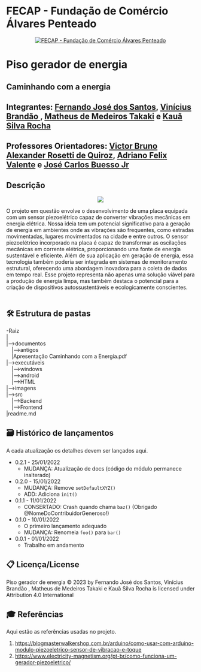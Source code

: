 # FECAP - Fundação de Comércio Álvares Penteado

<p align="center">
<a href= "https://www.fecap.br/"><img src="https://encrypted-tbn0.gstatic.com/images?q=tbn:ANd9GcRhZPrRa89Kma0ZZogxm0pi-tCn_TLKeHGVxywp-LXAFGR3B1DPouAJYHgKZGV0XTEf4AE&usqp=CAU" alt="FECAP - Fundação de Comércio Álvares Penteado" border="0"></a>
</p>

# Piso gerador de energia

## Caminhando com a energia

## Integrantes: <a href="https://www.linkedin.com/in/victorbarq/">Fernando José dos Santos</a>, <a href="https://www.linkedin.com/in/vin%C3%ADcius-brand%C3%A3o-3846141bb/">Vinícius Brandão </a>, <a href="https://www.linkedin.com/in/victorbarq/">Matheus de Medeiros Takaki</a> e <a href="https://www.linkedin.com/in/victorbarq/">Kauã Silva Rocha</a>

## Professores Orientadores: <a href="https://www.linkedin.com/in/victorbarq/">Victor Bruno Alexander Rosetti de Quiroz</a>, <a href="https://www.linkedin.com/in/adriano-valente-534576135/">Adriano Felix Valente</a> e <a href="https://www.linkedin.com/in/jbuesso/">José Carlos Buesso Jr</a>

## Descrição
<p align="center"><img src="https://cdn.discordapp.com/attachments/854183150773993523/1175062768697749524/Imagem_projeto.jpg?ex=6569dd7b&is=6557687b&hm=3fc126e1ddcdf178ca4ae6f10f70a7db2cdfc33c0f92c45ea03e46594dec0630&"></a>
<p align="center">

O projeto em questão envolve o desenvolvimento de uma placa equipada com um sensor piezoelétrico capaz de converter vibrações mecânicas em energia elétrica. Nossa ideia tem um potencial significativo para a geração de energia em ambientes onde as vibrações são frequentes, como estradas movimentadas, lugares movimentados na cidade e entre outros. O sensor piezoelétrico incorporado na placa é capaz de transformar as oscilações mecânicas em corrente elétrica, proporcionando uma fonte de energia sustentável e eficiente. Além de sua aplicação em geração de energia, essa tecnologia também poderia ser integrada em sistemas de monitoramento estrutural, oferecendo uma abordagem inovadora para a coleta de dados em tempo real. Esse projeto representa não apenas uma solução viável para a produção de energia limpa, mas também destaca o potencial para a criação de dispositivos autossustentáveis e ecologicamente conscientes.
<br><br>

## 🛠 Estrutura de pastas

-Raiz<br>
|<br>
|-->documentos<br>
  &emsp;|-->antigos<br>
  &emsp;|Apresentação Caminhando com a Energia.pdf<br>
|-->executáveis<br>
  &emsp;|-->windows<br>
  &emsp;|-->android<br>
  &emsp;|-->HTML<br>
|-->imagens<br>
|-->src<br>
  &emsp;|-->Backend<br>
  &emsp;|-->Frontend<br>
|readme.md<br>



## 🗃 Histórico de lançamentos

A cada atualização os detalhes devem ser lançados aqui.

* 0.2.1 - 25/01/2022
    * MUDANÇA: Atualização de docs (código do módulo permanece inalterado)
* 0.2.0 - 15/01/2022
    * MUDANÇA: Remove `setDefaultXYZ()`
    * ADD: Adiciona `init()`
* 0.1.1 - 11/01/2022
    * CONSERTADO: Crash quando chama `baz()` (Obrigado @NomeDoContribuidorGeneroso!)
* 0.1.0 - 10/01/2022
    * O primeiro lançamento adequado
    * MUDANÇA: Renomeia `foo()` para `bar()`
* 0.0.1 - 01/01/2022
    * Trabalho em andamento

## 📋 Licença/License
Piso gerador de energia © 2023 by Fernando José dos Santos, Vinícius Brandão , Matheus de Medeiros Takaki e Kauã Silva Rocha is licensed under Attribution 4.0 International 


## 🎓 Referências

Aqui estão as referências usadas no projeto.

1. <https://blogmasterwalkershop.com.br/arduino/como-usar-com-arduino-modulo-piezoeletrico-sensor-de-vibracao-e-toque>
2. <https://www.electricity-magnetism.org/pt-br/como-funciona-um-gerador-piezoeletrico/>

